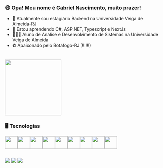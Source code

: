 ### 😄 Opa! Meu nome é Gabriel Nascimento, muito prazer!

- 🔭 Atualmente sou estagiário Backend na Universidade Veiga de Almeida-RJ
- 🌱 Estou aprendendo C#, ASP.NET, Typescript e NextJs
- 👨🏽‍🎓 Aluno de Análise e Desenvolvimento de Sistemas na Universidade Veiga de Almeida 
- ⚽ Apaixonado pelo Botafogo-RJ (!!!!!!) 

<div><br>
  <img height="180em" src="https://github-readme-stats.vercel.app/api/top-langs/?username=bielnascf&layout=compact&theme=tokyonight">
</div>

### 🖥️ Tecnologias

<div style="display: flex"><br>
  <img align="center" height="40" width="40" src="https://cdn.jsdelivr.net/gh/devicons/devicon/icons/html5/html5-plain-wordmark.svg"/>
  <img align="center" height="40" width="40" src="https://cdn.jsdelivr.net/gh/devicons/devicon/icons/css3/css3-plain-wordmark.svg"/>
  <img align="center" height="40" width="40" src="https://cdn.jsdelivr.net/gh/devicons/devicon/icons/javascript/javascript-original.svg"/>
  <img align="center" height="40" width="40" src="https://cdn.jsdelivr.net/gh/devicons/devicon/icons/typescript/typescript-plain.svg"/>
  <img align="center" height="40" width="40" src="https://cdn.jsdelivr.net/gh/devicons/devicon/icons/react/react-original-wordmark.svg"/>
  <img align="center" height="40" width="40" src="https://cdn.jsdelivr.net/gh/devicons/devicon/icons/nextjs/nextjs-plain.svg"/>
  <img align="center" height="40" width="40" src="https://cdn.jsdelivr.net/gh/devicons/devicon/icons/csharp/csharp-original.svg"/>
  <img align="center" height="40" width="40" src="https://cdn.jsdelivr.net/gh/devicons/devicon/icons/dotnetcore/dotnetcore-original.svg"/>
  <img align="center" height="40" width="40" src="https://cdn.jsdelivr.net/gh/devicons/devicon/icons/git/git-original.svg"/>
</div>

##

<div>
  <a href="mailto:bielporto1@hotmail.com" target="_blank"><img src="https://img.shields.io/badge/Microsoft_Outlook-0078D4?style=for-the-badge&logo=microsoft-outlook&logoColor=white"></a>
  <a href="https://www.linkedin.com/in/gabriel-nascimento-484450255/" target="_blank"><img src="https://img.shields.io/badge/LinkedIn-0077B5?style=for-the-badge&logo=linkedin&logoColor=white"></a>
  <a href="https://bielnascf.github.io/portfolio" target="_blank"><img src="https://img.shields.io/badge/website-000000?style=for-the-badge&logo=About.me&logoColor=white"></a>
</div>

